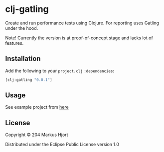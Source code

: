 # clj-gatling

Create and run performance tests using Clojure. For reporting uses Gatling under the hood.

Note! Currently the version is at proof-of-concept stage and lacks lot of features.

## Installation

Add the following to your `project.clj` `:dependencies`:

```clojure
[clj-gatling "0.0.1"]
```

## Usage

See example project from [here](https://github.com/mhjort/clj-gatling-example)

## License

Copyright © 204 Markus Hjort

Distributed under the Eclipse Public License version 1.0
